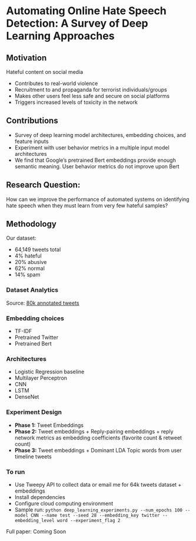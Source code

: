 # Automating Online Hate Speech Detection: A Survey of Deep Learning Approaches

## Motivation 
Hateful content on social media 
* Contributes to real-world violence
* Recruitment to and propaganda for terrorist individuals/groups
* Makes other users feel less safe and secure on social platforms
* Triggers increased levels of toxicity in the network

## Contributions 
* Survey of deep learning model architectures, embedding choices, and feature inputs
* Experiment with user behavior metrics in a multiple input model architectures
* We find that Google’s pretrained Bert embeddings provide enough semantic meaning. User behavior metrics do not improve upon Bert

## Research Question:
How can we improve the performance of automated systems on identifying hate speech when they must learn from very few hateful samples?

## Methodology
Our dataset: 
* 64,149 tweets total
* 4% hateful
* 20% abusive
* 62% normal
* 14% spam

### Dataset Analytics 
Source: [80k annotated tweets](http://www.aclweb.org/anthology/N16-2013)

### Embedding choices
* TF-IDF
* Pretrained Twitter
* Pretrained Bert

### Architectures 
* Logistic Regression baseline 
* Multilayer Perceptron 
* CNN
* LSTM
* DenseNet

### Experiment Design	
* <strong> Phase 1:</strong> Tweet Embeddings
* <strong>Phase 2:</strong> Tweet embeddings + Reply-pairing embeddings + reply network metrics as embedding coefficients (favorite count & retweet count)
* <strong>Phase 3:</strong> Tweet embeddings + Dominant LDA Topic words from user timeline tweets 

### To run
* Use Tweepy API to collect data or email me for 64k tweets dataset + embeddings 
* Install dependencies 
* Configure cloud computing environment 
* Sample run: `python deep_learning_experiments.py --num_epochs 100 --model CNN --name test --seed 28 --embedding_key twitter --embedding_level word --experiment_flag 2`

Full paper: Coming Soon
